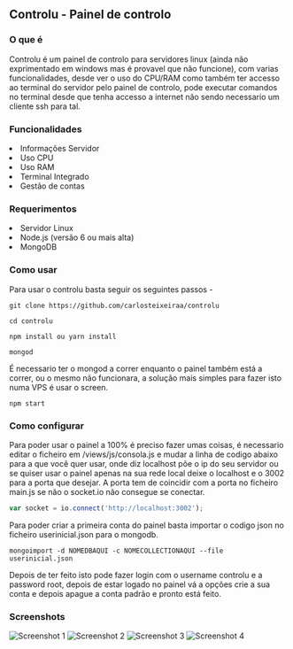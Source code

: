 ## Controlu - Painel de controlo

### O que é
Controlu é um painel de controlo para servidores linux (ainda não exprimentado em windows mas é provavel que não funcione), com varias funcionalidades, desde ver o uso do CPU/RAM como também ter accesso ao terminal do servidor pelo painel de controlo, pode executar comandos no terminal desde que tenha accesso a internet não sendo necessario um cliente ssh para tal.

### Funcionalidades
<li>Informações Servidor</li>
<li>Uso CPU</li>
<li>Uso RAM</li>
<li>Terminal Integrado</li>
<li>Gestão de contas</li>

### Requerimentos
<li>Servidor Linux</li>
<li>Node.js (versão 6 ou mais alta)</li>
<li>MongoDB</li>


### Como usar
Para usar o controlu basta seguir os seguintes passos - 

```
git clone https://github.com/carlosteixeiraa/controlu
```

```
cd controlu
```

```
npm install ou yarn install
```

```
mongod
```

É necessario ter o mongod a correr enquanto o painel também está a correr, ou o mesmo não funcionara, a solução mais simples para fazer isto numa VPS é usar o screen.

```
npm start
```

### Como configurar
Para poder usar o painel a 100% é preciso fazer umas coisas, é necessario editar o ficheiro em /views/js/consola.js e mudar a linha de codigo abaixo para a que você quer usar, onde diz localhost põe o ip do seu servidor ou se quiser usar o painel apenas na sua rede local deixe o localhost e o 3002 para a porta que desejar. A porta tem de coincidir com a porta no ficheiro main.js se não o socket.io não consegue se conectar.

```javascript
var socket = io.connect('http://localhost:3002');
```

Para poder criar a primeira conta do painel basta importar o codigo json no ficheiro userinicial.json para o mongodb.

```
mongoimport -d NOMEDBAQUI -c NOMECOLLECTIONAQUI --file userinicial.json
```

Depois de ter feito isto pode fazer login com o username controlu e a password root, depois de estar logado no painel vá a opções crie a sua conta e depois apague a conta padrão e pronto está feito.

### Screenshots
![Screenshot 1](https://i.imgur.com/faI3gEa.png)
![Screenshot 2](https://i.imgur.com/am5lqvQ.png)
![Screenshot 3](https://i.imgur.com/ZHUoWfX.png)
![Screenshot 4](https://i.imgur.com/ahUjlqO.png)